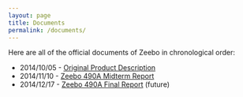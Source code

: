 ```yaml
---
layout: page
title: Documents
permalink: /documents/
---
```


Here are all of the official documents of Zeebo in chronological order:

* 2014/10/05 - [Original Product Description](/attachments/xeebo_product_description.docx) 
* 2014/11/10 - [Zeebo 490A Midterm Report](/attachments/midterm_report.docx)
* 2014/12/17 - [Zeebo 490A Final Report](#) (future)